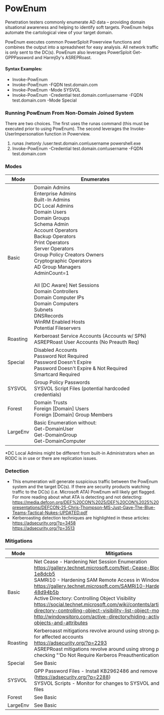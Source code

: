 # PowEnum

Penetration testers commonly enumerate AD data – providing domain situational awareness and helping to identify soft targets.  PowEnum helps automate the cartological view of your target domain.

PowEnum executes common PowerSploit Powerview functions and combines the output into a spreadsheet for easy analysis. All network traffic is only sent to the DC(s). PowEnum also leverages PowerSploit Get-GPPPassword and Harmj0y's ASREPRoast.

#### Syntax Examples:
  - Invoke-PowEnum
  - Invoke-PowEnum -FQDN test.domain.com
  - Invoke-PowEnum -Mode SYSVOL
  - Invoke-PowEnum -Credential test.domain.com\username -FQDN test.domain.com -Mode Special

### Running PowEnum From Non-Domain Joined System
There are two choices. The first uses the runas command (this must be executed prior to using PowEnum). The second leverages the Invoke-UserImpersonation function in Powerview.
1) runas /netonly /user:test.domain.com\username powershell.exe
2) Invoke-PowEnum -Credential test.domain.com\username -FQDN test.domain.com

### Modes

| Mode | Enumerates | 
| ------ | ------ |
| Basic | Domain Admins<br>Enterprise Admins<br>Built-In Admins<br>DC Local Admins <br>Domain Users<br>Domain Groups<br>Schema Admin<br>Account Operators<br>Backup Operators<br>Print Operators<br>Server Operators<br>Group Policy Creators Owners<br>Cryptographic Operators<br>AD Group Managers<br>AdminCount=1<br><br> All [DC Aware] Net Sessions<br>Domain Controllers<br>Domain Computer IPs<br>Domain Computers<br>Subnets<br>DNSRecords<br>WinRM Enabled Hosts<br>Potential Fileservers |
| Roasting | Kerberoast Service Accounts (Accounts w/ SPN)<br>ASREPRoast User Accounts (No Preauth Req) |
| Special | Disabled Accounts<br>Password Not Required<br>Password Doesn't Expire<br>Password Doesn't Expire & Not Required <br>Smartcard Required |
| SYSVOL | Group Policy Passwords<br>SYSVOL Script Files (potential hardcoded credentials) |
| Forest | Domain Trusts<br>Foreign [Domain] Users<br>Foreign [Domain] Group Members |
| LargeEnv | Basic Enumeration without:<br>Get-DomainUser<br>Get-DomainGroup<br>Get-DomainComputer|

*DC Local Admins might be different from built-in Administrators when an RODC is in use or there are replication issues.

### Detection
  - This enumeration will generate suspicious traffic between the PowEnum system and the target DC(s). If there are security products watching traffic to the DC(s) (i.e. Microsoft ATA) PowEnum will likely get flagged. For more reading about what ATA is detecting and not detecting:<br>https://media.defcon.org/DEF%20CON%2025/DEF%20CON%2025%20presentations/DEFCON-25-Chris-Thompson-MS-Just-Gave-The-Blue-Teams-Tactical-Nukes-UPDATED.pdf
  - Kerberoasting detection techniques are highlighted in these articles:<br>https://adsecurity.org/?p=3458<br>https://adsecurity.org/?p=3513 

### Mitigations
| Mode | Mitigations |
| ------ | ------ |
| Basic | Net Cease - Hardening Net Session Enumeration<br>https://gallery.technet.microsoft.com/Net-Cease-Blocking-Net-1e8dcb5<br>SAMRi10 - Hardening SAM Remote Access in Windows 10/Server 2016<br>https://gallery.technet.microsoft.com/SAMRi10-Hardening-Remote-48d94b5b<br>Active Directory: Controlling Object Visibility<br>https://social.technet.microsoft.com/wiki/contents/articles/29558.active-directory-controlling-object-visibility-list-object-mode.aspx<br>http://windowsitpro.com/active-directory/hiding-active-directory-objects-and-attributes |
| Roasting | Kerberoasst mitigations revolve around using strong passwords or GMSA for affected accounts<br>https://adsecurity.org/?p=2293<br>ASREPRoast mitigations revolve around using strong passwords or not checking "‘Do Not Require Kerberos Preauthentication" |
| Special | See Basic  |
| SYSVOL | GPP Password Files - Install KB2962486  and remove affected xml files (https://adsecurity.org/?p=2288)<br> SYSVOL Scripts - Monitor for changes to SYSVOL and remove affected files |
| Forest | See Basic |
| LargeEnv | See Basic |
